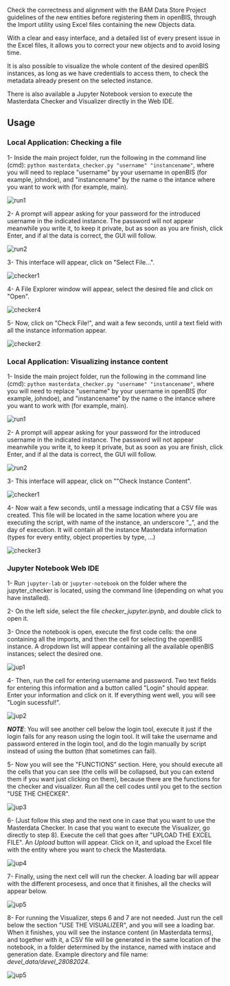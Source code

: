 Check the correctness and alignment with the BAM Data Store Project guidelines of the new entities before registering them in openBIS, through the Import utility using Excel files containing the new Objects data.

With a clear and easy interface, and a detailed list of every present issue in the Excel files, it allows you to correct your new objects and to avoid losing time.

It is also possible to visualize the whole content of the desired openBIS instances, as long as we have credentials to access them, to check the metadata already present on the selected instance.

There is also available a Jupyter Notebook version to execute the Masterdata Checker and Visualizer directly in the Web IDE.

## Usage

### Local Application: Checking a file

1- Inside the main project folder, run the following in the command line (cmd): ``python masterdata_checker.py "username" "instancename"``, where you will need to replace "username" by your username in openBIS (for example, johndoe), and "instancename" by the name o the intance where you want to work with (for example, main).

![run1](assets/Screenshot_2024-08-29_125543.png)

2- A prompt will appear asking for your password for the introduced username in the indicated instance. The password will not appear meanwhile you write it, to keep it private, but as soon as you are finish, click Enter, and if al the data is correct, the GUI will follow.

![run2](assets/Screenshot_2024-08-29_125631.png)

3- This interface will appear, click on "Select File...".

![checker1](assets/Screenshot_2024-08-26_110931.png)

4- A File Explorer window will appear, select the desired file and click on "Open".

![checker4](assets/Screenshot_2024-08-26_135001.png)

5- Now, click on "Check File!", and wait a few seconds, until a text field with all the instance information appear.

![checker2](assets/Screenshot_2024-08-26_111456.png)

### Local Application: Visualizing instance content

1- Inside the main project folder, run the following in the command line (cmd): ``python masterdata_checker.py "username" "instancename"``, where you will need to replace "username" by your username in openBIS (for example, johndoe), and "instancename" by the name o the intance where you want to work with (for example, main).

![run1](assets/Screenshot_2024-08-29_125543.png)

2- A prompt will appear asking for your password for the introduced username in the indicated instance. The password will not appear meanwhile you write it, to keep it private, but as soon as you are finish, click Enter, and if al the data is correct, the GUI will follow.

![run2](assets/Screenshot_2024-08-29_125631.png)

3- This interface will appear, click on ""Check Instance Content".

![checker1](assets/Screenshot_2024-08-26_110931.png)

4- Now wait a few seconds, until a message indicating that a CSV file was created. This file will be located in the same location where you are executing the script, with name of the instance, an underscore "_", and the day of execution. It will contain all the instance Masterdata information (types for every entity, object properties by type, ...)

![checker3](assets/Screenshot_2024-08-26_111600.png)

### Jupyter Notebook Web IDE

1- Run ``jupyter-lab`` or ``jupyter-notebook`` on the folder where the jupyter_checker is located, using the command line (depending on what you have installed).

2- On the left side, select the file *checker_jupyter.ipynb*, and double click to open it.

3- Once the notebook is open, execute the first code cells: the one containing all the imports, and then the cell for selecting the openBIS instance. A dropdown list will appear containing all the available openBIS instances; select the desired one.

![jup1](assets/Screenshot_2024-08-26_111746.png)

4- Then, run the cell for entering username and password. Two text fields for entering this information and a button called "Login" should appear. Enter your information and click on it. If everything went well, you will see "Login sucessful!".

![jup2](assets/Screenshot_2024-08-26_111801.png)

***NOTE***: You will see another cell below the login tool, execute it just if the login fails for any reason using the login tool. It will take the username and password entered in the login tool, and do the login manually by script instead of using the button (that sometimes can fail).

5- Now you will see the "FUNCTIONS" section. Here, you should execute all the cells that you can see (the cells will be collapsed, but you can extend them if you want just clicking on them), because there are the functions for the checker and visualizer. Run all the cell codes until you get to the section "USE THE CHECKER".

![jup3](assets/Screenshot_2024-08-28_105511.png)

6- (Just follow this step and the next one in case that you want to use the Masterdata Checker. In case that you want to execute the Visualizer, go directly to step 8). Execute the cell that goes after "UPLOAD THE EXCEL FILE". An *Upload* button will appear. Click on it, and upload the Excel file with the entity where you want to check the Masterdata.

![jup4](assets/Screenshot_2024-08-28_110021.png)

7- Finally, using the next cell will run the checker. A loading bar will appear with the different procesess, and once that it finishes, all the checks will appear below.

![jup5](assets/Screenshot_2024-08-28_110636.png)

8- For running the Visualizer, steps 6 and 7 are not needed. Just run the cell below the section "USE THE VISUALIZER", and you will see a loading bar. When it finishes, you will see the instance content (in Masterdata terms), and together with it, a CSV file will be generated in the same location of the notebook, in a folder determined by the instance, named with instace and generation date. Example directory and file name: *devel_data/devel_28082024*.

![jup5](assets/Screenshot_2024-08-28_110709.png)